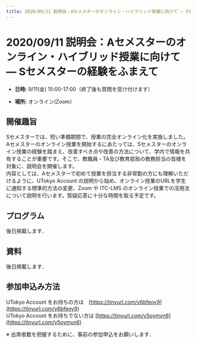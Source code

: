 ```yaml
---
title: 2020/09/11 説明会：Aセメスターのオンライン・ハイブリッド授業に向けて ― Sセメスターの経験をふまえて
---
```


# 2020/09/11  説明会：Aセメスターのオンライン・ハイブリッド授業に向けて ― Sセメスターの経験をふまえて

* **日時:** 9/11(金) 15:00-17:00（終了後も質問を受け付けます）

* **場所:** オンライン(Zoom）


## 開催趣旨

Sセメスターでは、短い準備期間で、授業の完全オンライン化を実施しました。Aセメスターのオンライン授業を開始するにあたっては、Sセメスターのオンライン授業の経験を踏まえ、改善すべき点や改善の方法について、学内で情報を共有することが重要です。そこで、教職員・TA及び教育部局の教務担当の皆様を対象に、説明会を開催します。<br>
内容としては、Aセメスターで初めて授業を担当する非常勤の方にも理解いただけるように、UTokyo Account の説明から始め、オンライン授業のURLを学生に通知する標準的方法の変更、Zoom や ITC-LMS のオンライン授業での活用法について説明を行います。質疑応答に十分な時間を取る予定です。


## プログラム

後日掲載します．

## 資料

後日掲載します．

## 参加申込み方法

UTokyo Account をお持ちの方は　[https://tinyurl.com/y6bfeoy9](https://tinyurl.com/y6bfeoy9)<br>
UTokyo Account をお持ちでない方は [https://tinyurl.com/y5oymvn6](https://tinyurl.com/y5oymvn6)

※ 出席者数を把握するために、事前の参加申込をお願いします．


